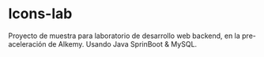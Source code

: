 # Icons-lab
Proyecto de muestra para laboratorio de desarrollo web backend, en la pre-aceleración de Alkemy. Usando Java SprinBoot & MySQL. 
